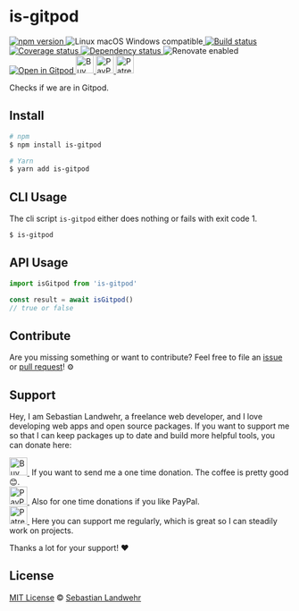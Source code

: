 <!-- TITLE/ -->
# is-gitpod
<!-- /TITLE -->

<!-- BADGES/ -->
  <p>
    <a href="https://npmjs.org/package/is-gitpod">
      <img
        src="https://img.shields.io/npm/v/is-gitpod.svg"
        alt="npm version"
      >
    </a><img src="https://img.shields.io/badge/os-linux%20%7C%C2%A0macos%20%7C%C2%A0windows-blue" alt="Linux macOS Windows compatible"><a href="https://github.com/dword-design/is-gitpod/actions">
      <img
        src="https://github.com/dword-design/is-gitpod/workflows/build/badge.svg"
        alt="Build status"
      >
    </a><a href="https://codecov.io/gh/dword-design/is-gitpod">
      <img
        src="https://codecov.io/gh/dword-design/is-gitpod/branch/master/graph/badge.svg"
        alt="Coverage status"
      >
    </a><a href="https://david-dm.org/dword-design/is-gitpod">
      <img src="https://img.shields.io/david/dword-design/is-gitpod" alt="Dependency status">
    </a><img src="https://img.shields.io/badge/renovate-enabled-brightgreen" alt="Renovate enabled"><br/><a href="https://gitpod.io/#https://github.com/dword-design/is-gitpod">
      <img src="https://gitpod.io/button/open-in-gitpod.svg" alt="Open in Gitpod">
    </a><a href="https://www.buymeacoffee.com/dword">
      <img
        src="https://www.buymeacoffee.com/assets/img/guidelines/download-assets-sm-2.svg"
        alt="Buy Me a Coffee"
        height="32"
      >
    </a><a href="https://paypal.me/SebastianLandwehr">
      <img
        src="https://dword-design.de/images/paypal.svg"
        alt="PayPal"
        height="32"
      >
    </a><a href="https://www.patreon.com/dworddesign">
      <img
        src="https://dword-design.de/images/patreon.svg"
        alt="Patreon"
        height="32"
      >
    </a>
</p>
<!-- /BADGES -->

<!-- DESCRIPTION/ -->
Checks if we are in Gitpod.
<!-- /DESCRIPTION -->

<!-- INSTALL/ -->
## Install

```bash
# npm
$ npm install is-gitpod

# Yarn
$ yarn add is-gitpod
```
<!-- /INSTALL -->

## CLI Usage
The cli script `is-gitpod` either does nothing or fails with exit code 1.

```bash
$ is-gitpod
```

## API Usage

```js
import isGitpod from 'is-gitpod'

const result = await isGitpod()
// true or false
```

<!-- LICENSE/ -->
## Contribute

Are you missing something or want to contribute? Feel free to file an [issue](https://github.com/dword-design/is-gitpod/issues) or [pull request](https://github.com/dword-design/is-gitpod/pulls)! ⚙️

## Support

Hey, I am Sebastian Landwehr, a freelance web developer, and I love developing web apps and open source packages. If you want to support me so that I can keep packages up to date and build more helpful tools, you can donate here:

<p>
  <a href="https://www.buymeacoffee.com/dword">
    <img
      src="https://www.buymeacoffee.com/assets/img/guidelines/download-assets-sm-2.svg"
      alt="Buy Me a Coffee"
      height="32"
    >
  </a>&nbsp;If you want to send me a one time donation. The coffee is pretty good 😊.<br/>
  <a href="https://paypal.me/SebastianLandwehr">
    <img
      src="https://dword-design.de/images/paypal.svg"
      alt="PayPal"
      height="32"
    >
  </a>&nbsp;Also for one time donations if you like PayPal.<br/>
  <a href="https://www.patreon.com/dworddesign">
    <img
      src="https://dword-design.de/images/patreon.svg"
      alt="Patreon"
      height="32"
    >
  </a>&nbsp;Here you can support me regularly, which is great so I can steadily work on projects.
</p>

Thanks a lot for your support! ❤️

## License

[MIT License](https://opensource.org/licenses/MIT) © [Sebastian Landwehr](https://dword-design.de)
<!-- /LICENSE -->
